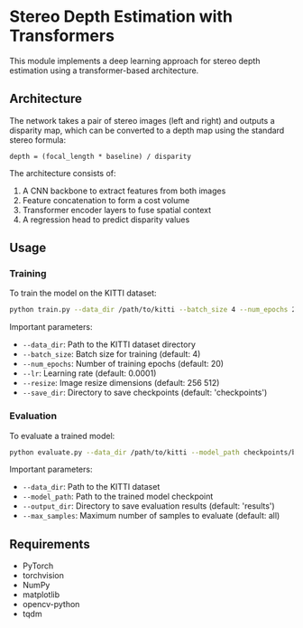 # Stereo Depth Estimation with Transformers

This module implements a deep learning approach for stereo depth estimation using a transformer-based architecture.

## Architecture

The network takes a pair of stereo images (left and right) and outputs a disparity map, which can be converted to a depth map using the standard stereo formula:

```
depth = (focal_length * baseline) / disparity
```

The architecture consists of:
1. A CNN backbone to extract features from both images
2. Feature concatenation to form a cost volume
3. Transformer encoder layers to fuse spatial context
4. A regression head to predict disparity values

## Usage

### Training

To train the model on the KITTI dataset:

```bash
python train.py --data_dir /path/to/kitti --batch_size 4 --num_epochs 20
```

Important parameters:
- `--data_dir`: Path to the KITTI dataset directory
- `--batch_size`: Batch size for training (default: 4)
- `--num_epochs`: Number of training epochs (default: 20)
- `--lr`: Learning rate (default: 0.0001)
- `--resize`: Image resize dimensions (default: 256 512)
- `--save_dir`: Directory to save checkpoints (default: 'checkpoints')

### Evaluation

To evaluate a trained model:

```bash
python evaluate.py --data_dir /path/to/kitti --model_path checkpoints/best_model.pth
```

Important parameters:
- `--data_dir`: Path to the KITTI dataset
- `--model_path`: Path to the trained model checkpoint
- `--output_dir`: Directory to save evaluation results (default: 'results')
- `--max_samples`: Maximum number of samples to evaluate (default: all)

## Requirements

- PyTorch
- torchvision
- NumPy
- matplotlib
- opencv-python
- tqdm